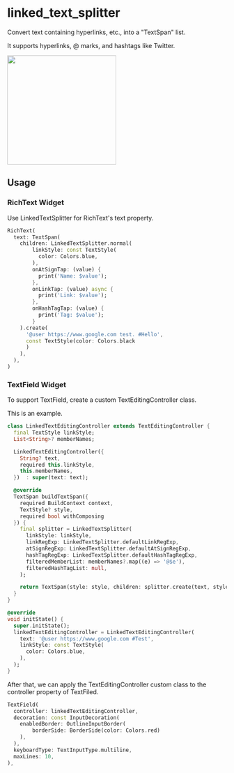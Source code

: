 # linked_text_splitter
Convert text containing hyperlinks, etc., into a "TextSpan" list.

It supports hyperlinks, @ marks, and hashtags like Twitter.

<img width=250, src="https://user-images.githubusercontent.com/36340609/164297956-db31d803-3e7c-436e-b707-65ba93fa74a5.gif"/>

## Usage

### RichText Widget

Use LinkedTextSplitter for RichText's text property.

```dart
RichText(
  text: TextSpan(
    children: LinkedTextSplitter.normal(
        linkStyle: const TextStyle(
          color: Colors.blue,
        ),
        onAtSignTap: (value) {
          print('Name: $value');
        },
        onLinkTap: (value) async {
          print('Link: $value');
        },
        onHashTagTap: (value) {
          print('Tag: $value');
        }
    ).create(
      '@user https://www.google.com test. #Hello',
      const TextStyle(color: Colors.black
      )
    ),
  ),
)
```

### TextField Widget

To support TextField, create a custom TextEditingController class.

This is an example.

```dart
class LinkedTextEditingController extends TextEditingController {
  final TextStyle linkStyle;
  List<String>? memberNames;

  LinkedTextEditingController({
    String? text,
    required this.linkStyle,
    this.memberNames,
  })  : super(text: text);

  @override
  TextSpan buildTextSpan({
    required BuildContext context,
    TextStyle? style,
    required bool withComposing
  }) {
    final splitter = LinkedTextSplitter(
      linkStyle: linkStyle,
      linkRegExp: LinkedTextSplitter.defaultLinkRegExp,
      atSignRegExp: LinkedTextSplitter.defaultAtSignRegExp,
      hashTagRegExp: LinkedTextSplitter.defaultHashTagRegExp,
      filteredMemberList: memberNames?.map((e) => '@$e'),
      filteredHashTagList: null,
    );

    return TextSpan(style: style, children: splitter.create(text, style));
  }
}
```

```dart
@override
void initState() {
  super.initState();
  linkedTextEditingController = LinkedTextEditingController(
    text: '@user https://www.google.com #Test',
    linkStyle: const TextStyle(
      color: Colors.blue,
    ),
  );
}
```

After that, we can apply the TextEditingController custom class to the controller property of TextFiled.

```dart
TextField(
  controller: linkedTextEditingController,
  decoration: const InputDecoration(
    enabledBorder: OutlineInputBorder(
        borderSide: BorderSide(color: Colors.red)
    ),
  ),
  keyboardType: TextInputType.multiline,
  maxLines: 10,
),
```
